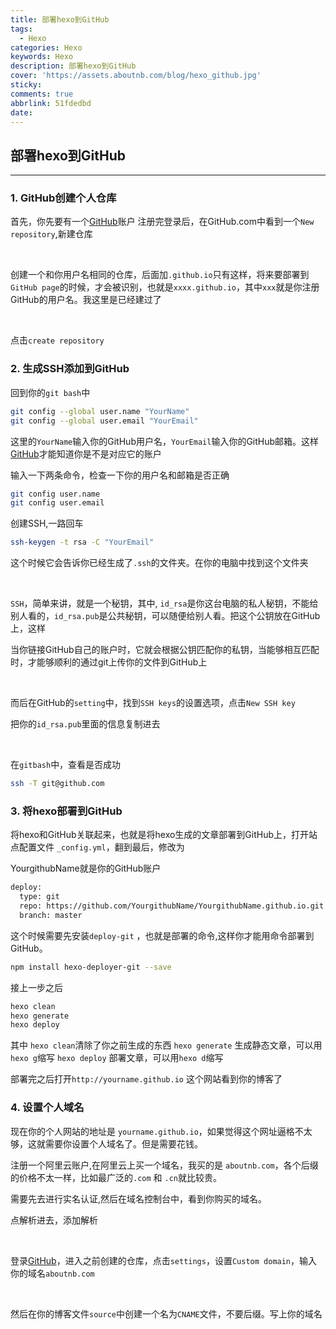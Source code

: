 ```yaml
---
title: 部署hexo到GitHub
tags:
  - Hexo
categories: Hexo
keywords: Hexo
description: 部署hexo到GitHub
cover: 'https://assets.aboutnb.com/blog/hexo_github.jpg'
sticky: 
comments: true
abbrlink: 51fdedbd
date:
---
```




## 部署hexo到GitHub

---

### 1. GitHub创建个人仓库

首先，你先要有一个[GitHub](https://github.com)账户
注册完登录后，在GitHub.com中看到一个`New repository`,新建仓库

<br/>

创建一个和你用户名相同的仓库，后面加`.github.io`只有这样，将来要部署到`GitHub page`的时候，才会被识别，也就是`xxxx.github.io`，其中`xxx`就是你注册GitHub的用户名。我这里是已经建过了

<br/>

点击`create repository`

### 2. 生成SSH添加到GitHub

回到你的`git bash`中

```bash
git config --global user.name "YourName"
git config --global user.email "YourEmail"
```

这里的`YourName`输入你的GitHub用户名，`YourEmail`输入你的GitHub邮箱。这样[GitHub](https://gtihub.com)才能知道你是不是对应它的账户

输入一下两条命令，检查一下你的用户名和邮箱是否正确

```bash
git config user.name
git config user.email
```

创建SSH,一路回车

```bash
ssh-keygen -t rsa -C "YourEmail"

```

这个时候它会告诉你已经生成了`.ssh`的文件夹。在你的电脑中找到这个文件夹

<br>

`SSH`，简单来讲，就是一个秘钥，其中, `id_rsa`是你这台电脑的私人秘钥，不能给别人看的，`id_rsa.pub`是公共秘钥，可以随便给别人看。把这个公钥放在GitHub上，这样

当你链接GitHub自己的账户时，它就会根据公钥匹配你的私钥，当能够相互匹配时，才能够顺利的通过git上传你的文件到GitHub上

<br>

而后在GitHub的`setting`中，找到`SSH keys`的设置选项，点击`New SSH key`

把你的`id_rsa.pub`里面的信息复制进去

<br>

在`gitbash`中，查看是否成功

```bash
ssh -T git@github.com
```

### 3. 将hexo部署到GitHub

将hexo和GitHub关联起来，也就是将hexo生成的文章部署到GitHub上，打开站点配置文件 `_config.yml`，翻到最后，修改为

YourgithubName就是你的GitHub账户

```bash
deploy:
  type: git
  repo: https://github.com/YourgithubName/YourgithubName.github.io.git
  branch: master
```

这个时候需要先安装`deploy-git` ，也就是部署的命令,这样你才能用命令部署到GitHub。

```bash
npm install hexo-deployer-git --save
```
接上一步之后
```bash
hexo clean
hexo generate
hexo deploy
```
其中 `hexo clean`清除了你之前生成的东西
`hexo generate` 生成静态文章，可以用 `hexo g`缩写
`hexo deploy` 部署文章，可以用`hexo d`缩写

部署完之后打开`http://yourname.github.io` 这个网站看到你的博客了

### 4. 设置个人域名

现在你的个人网站的地址是 `yourname.github.io`，如果觉得这个网址逼格不太够，这就需要你设置个人域名了。但是需要花钱。

注册一个阿里云账户,在阿里云上买一个域名，我买的是 `aboutnb.com`，各个后缀的价格不太一样，比如最广泛的`.com` 和 `.cn`就比较贵。

需要先去进行实名认证,然后在域名控制台中，看到你购买的域名。

点解析进去，添加解析

<br>

登录[GitHub](https://github.com)，进入之前创建的仓库，点击`settings`，设置`Custom domain`，输入你的域名`aboutnb.com`

<br>

然后在你的博客文件`source`中创建一个名为`CNAME`文件，不要后缀。写上你的域名
